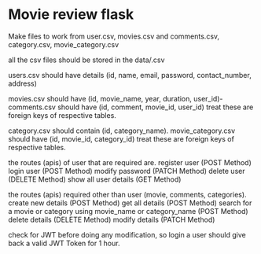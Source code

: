 #  Movie review flask
Make files to work from user.csv, movies.csv and comments.csv, category.csv, movie_category.csv

all the csv files should be stored in the data/<filename>.csv
  
users.csv should have details (id, name, email, password, contact_number, address)

movies.csv should have (id, movie_name, year, duration, user_id)- comments.csv should have (id, comment, movie_id, user_id) treat these are foreign keys of respective tables.

category.csv should contain (id, category_name).
movie_category.csv should have (id, movie_id, category_id) treat these are foreign keys of respective tables.

the routes (apis) of user that are required are.
register user (POST Method)
login user (POST Method)
modify password (PATCH Method)
delete user (DELETE Method)
show all user details (GET Method)

the routes (apis) required other than user (movie, comments, categories).
create new details (POST Method)
get all details (POST Method)
search for a movie or category using movie_name or category_name (POST Method)
delete details (DELETE Method)
modify details (PATCH Method)

check for JWT before doing any modification, so login a user should give back a valid JWT Token for 1 hour.
